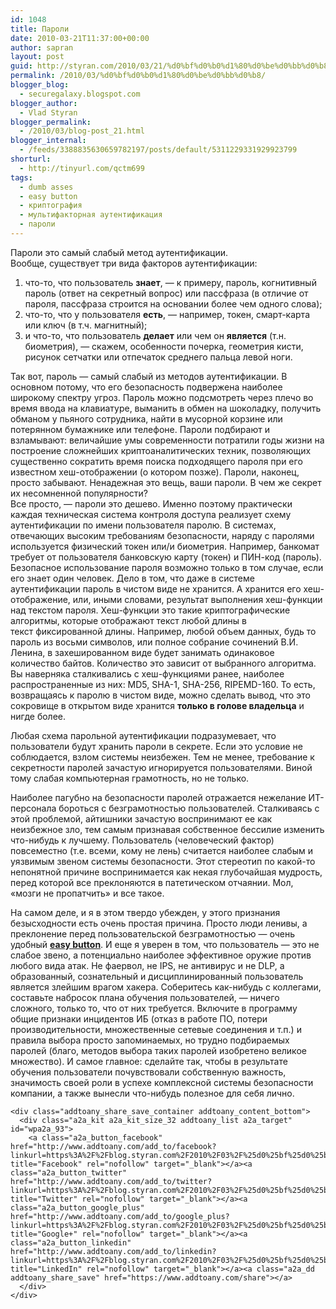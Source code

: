 ```yaml
---
id: 1048
title: Пароли
date: 2010-03-21T11:37:00+00:00
author: sapran
layout: post
guid: http://styran.com/2010/03/21/%d0%bf%d0%b0%d1%80%d0%be%d0%bb%d0%b8/
permalink: /2010/03/%d0%bf%d0%b0%d1%80%d0%be%d0%bb%d0%b8/
blogger_blog:
  - securegalaxy.blogspot.com
blogger_author:
  - Vlad Styran
blogger_permalink:
  - /2010/03/blog-post_21.html
blogger_internal:
  - /feeds/3388835630659782197/posts/default/5311229331929923799
shorturl:
  - http://tinyurl.com/qctm699
tags:
  - dumb asses
  - easy button
  - криптография
  - мультифакторная аутентификация
  - пароли
---
```

Пароли это самый слабый метод аутентификации. Вообще,&nbsp;существует&nbsp;три вида факторов аутентификации: 

  1. что-то, что пользователь **знает**,&nbsp;&#8212; к примеру, пароль, когнитивный пароль (ответ на секретный вопрос) или пассфраза (в отличие от пароля, пассфраза строится на основании более чем одного слова);
  2. что-то, что у пользователя **есть**, &#8212; например, токен, смарт-карта или ключ (в т.ч. магнитный);
  3. и что-то, что пользователь **делает** или чем он **является** (т.н. биометрия), &#8212; скажем, особенности почерка, геометрия кисти, рисунок сетчатки или&nbsp;отпечаток&nbsp;среднего пальца левой ноги.

<div>
  Так вот, пароль &#8212; самый слабый из методов аутентификации. В основном потому, что его безопасность подвержена наиболее широкому спектру угроз. Пароль можно подсмотреть через плечо во время ввода на клавиатуре, выманить в обмен на шоколадку, получить обманом у пьяного сотрудника, найти в мусорной корзине или потерянном бумажнике или телефоне. Пароли подбирают и взламывают: величайшие умы современности потратили годы жизни на построение сложнейших криптоаналитических техник, позволяющих существенно сократить время поиска подходящего пароля при его известном хеш-отображении (о котором позже). Пароли, наконец, просто забывают. Ненадежная это вещь, ваши пароли. В чем же секрет их&nbsp;несомненной&nbsp;популярности?
</div>

<div>
</div>

<div>
  Все просто, &#8212; пароли это дешево. Именно поэтому практически каждая техническая система контроля доступа реализует схему аутентификации по имени пользователя паролю. В системах, отвечающих высоким требованиям безопасности, наряду с паролями используется физический токен или/и&nbsp;биометрия. Например, банкомат требует от пользователя банковскую карту (токен) и ПИН-код (пароль).
</div>

<div>
</div>

<div>
  Безопасное&nbsp;использование&nbsp;пароля возможно только в том случае, если его знает один человек. Дело в том, что даже в системе аутентификации пароль в чистом виде не хранится. А хранится его хеш-отображение, или, иными словами, результат выполнения хеш-функции над текстом пароля. Хеш-функции это такие криптографические алгоритмы, которые отображают текст любой длины в текст&nbsp;фиксированной&nbsp;длины. Например, любой объем данных, будь то пароль из восьми символов, или полное собрание сочинений В.И. Ленина, в захешированном виде будет занимать одинаковое количество байтов. Количество это зависит от выбранного алгоритма. Вы наверняка сталкивались с хеш-функциями ранее, наиболее распространенные из них: MD5, SHA-1, SHA-256, RIPEMD-160. То есть, возвращаясь к паролю в чистом виде, можно сделать вывод, что это сокровище в открытом виде хранится <b>только в голове владельца</b> и нигде более.</p> 
  
  <p>
    Любая схема парольной аутентификации подразумевает, что пользователи будут хранить пароли в секрете. Если это условие не соблюдается, взлом системы неизбежен. Тем не менее, требование к секретности паролей зачастую игнорируется пользователями. Виной тому слабая компьютерная грамотность, но не только.
  </p>
  
  <p>
    Наиболее пагубно на безопасности паролей отражается нежелание ИТ-персонала бороться с безграмотностью пользователей. Сталкиваясь с этой проблемой, айтишники зачастую воспринимают ее как неизбежное зло, тем самым признавая собственное бессилие изменить что-нибудь к лучшему. Пользователь (человеческий фактор) повсеместно (т.е. всеми, кому не лень) считается наиболее слабым и уязвимым звеном системы безопасности. Этот стереотип по какой-то непонятной причине воспринимается как некая глубочайшая мудрость, перед которой все преклоняются в патетическом отчаянии. Мол, &#171;мозги не пропатчить&#187; и все такое.
  </p>
  
  <p>
    На самом деле, и я в этом твердо убежден, у этого признания безысходности есть очень простая причина. Просто люди ленивы, а преклонение перед пользовательской безграмотностью &#8212; очень удобный <b><a href="http://securegalaxy.blogspot.com/search/label/easy%20button">easy button</a></b>. И еще я уверен в том, что пользователь &#8212; это не слабое звено, а потенциально наиболее эффективное оружие против любого вида атак. Не фаервол, не IPS, не антивирус и не DLP, а образованный, сознательный и дисциплинированный пользователь является злейшим врагом хакера. Соберитесь как-нибудь с коллегами, составьте набросок плана обучения пользователей, &#8212; ничего сложного, только то, что от них требуется. Включите в программу общие признаки инцидентов ИБ (отказ в работе ПО, потери производительности, множественные сетевые соединения и т.п.) и правила выбора просто запоминаемых, но трудно подбираемых паролей (благо, методов выбора таких паролей изобретено великое множество). И самое главное: сделайте так, чтобы в результате обучения пользователи почувствовали собственную важность, значимость своей роли в успехе комплексной системы безопасности компании, а также вынесли что-нибудь полезное для себя лично.</div> 
    
    <div class="addtoany_share_save_container addtoany_content_bottom">
      <div class="a2a_kit a2a_kit_size_32 addtoany_list a2a_target" id="wpa2a_93">
        <a class="a2a_button_facebook" href="http://www.addtoany.com/add_to/facebook?linkurl=https%3A%2F%2Fblog.styran.com%2F2010%2F03%2F%25d0%25bf%25d0%25b0%25d1%2580%25d0%25be%25d0%25bb%25d0%25b8%2F&linkname=%D0%9F%D0%B0%D1%80%D0%BE%D0%BB%D0%B8" title="Facebook" rel="nofollow" target="_blank"></a><a class="a2a_button_twitter" href="http://www.addtoany.com/add_to/twitter?linkurl=https%3A%2F%2Fblog.styran.com%2F2010%2F03%2F%25d0%25bf%25d0%25b0%25d1%2580%25d0%25be%25d0%25bb%25d0%25b8%2F&linkname=%D0%9F%D0%B0%D1%80%D0%BE%D0%BB%D0%B8" title="Twitter" rel="nofollow" target="_blank"></a><a class="a2a_button_google_plus" href="http://www.addtoany.com/add_to/google_plus?linkurl=https%3A%2F%2Fblog.styran.com%2F2010%2F03%2F%25d0%25bf%25d0%25b0%25d1%2580%25d0%25be%25d0%25bb%25d0%25b8%2F&linkname=%D0%9F%D0%B0%D1%80%D0%BE%D0%BB%D0%B8" title="Google+" rel="nofollow" target="_blank"></a><a class="a2a_button_linkedin" href="http://www.addtoany.com/add_to/linkedin?linkurl=https%3A%2F%2Fblog.styran.com%2F2010%2F03%2F%25d0%25bf%25d0%25b0%25d1%2580%25d0%25be%25d0%25bb%25d0%25b8%2F&linkname=%D0%9F%D0%B0%D1%80%D0%BE%D0%BB%D0%B8" title="LinkedIn" rel="nofollow" target="_blank"></a><a class="a2a_dd addtoany_share_save" href="https://www.addtoany.com/share"></a>
      </div>
    </div>